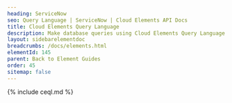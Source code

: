 ```yaml
---
heading: ServiceNow
seo: Query Language | ServiceNow | Cloud Elements API Docs
title: Cloud Elements Query Language
description: Make database queries using Cloud Elements Query Language.
layout: sidebarelementdoc
breadcrumbs: /docs/elements.html
elementId: 145
parent: Back to Element Guides
order: 45
sitemap: false
---
```


{% include ceql.md %}

